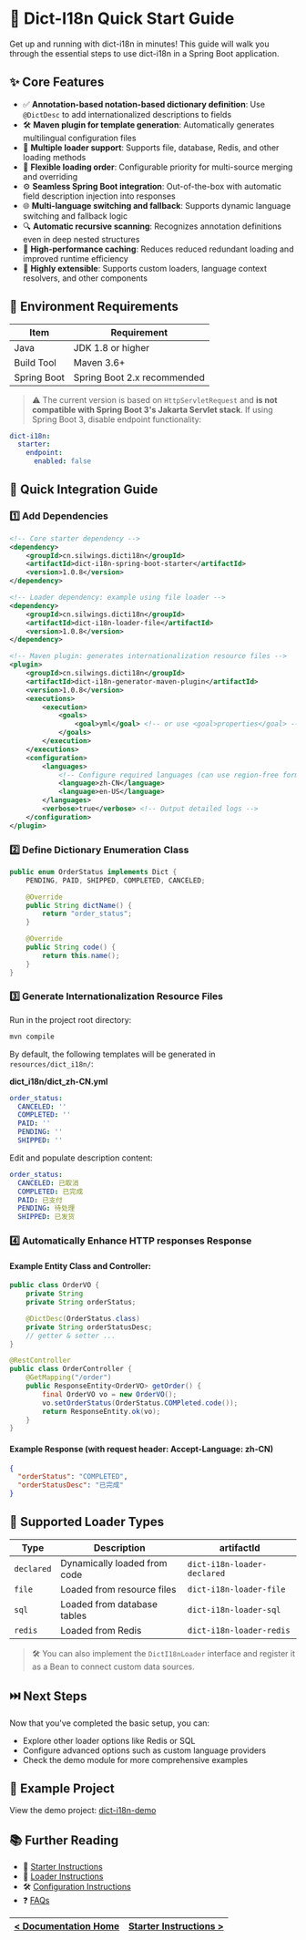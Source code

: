 # 📘 Dict-I18n Quick Start Guide

Get up and running with dict-i18n in minutes! This guide will walk you through the essential steps to use dict-i18n in a Spring Boot application.

## ✨ Core Features

* ✅ **Annotation-based notation-based dictionary definition**: Use `@DictDesc` to add internationalized descriptions to
  fields
* 🛠 **Maven plugin for template generation**: Automatically generates multilingual configuration files
* 🔌 **Multiple loader support**: Supports file, database, Redis, and other loading methods
* 🔄 **Flexible loading order**: Configurable priority for multi-source merging and overriding
* ⚙️ **Seamless Spring Boot integration**: Out-of-the-box with automatic field description injection into responses
* 🌐 **Multi-language switching and fallback**: Supports dynamic language switching and fallback logic
* 🔍 **Automatic recursive scanning**: Recognizes annotation definitions even in deep nested structures
* 🚀 **High-performance caching**: Reduces reduced redundant loading and improved runtime efficiency
* 🧩 **Highly extensible**: Supports custom loaders, language context resolvers, and other components

## 🧱 Environment Requirements

| Item        | Requirement                 |  
|-------------|-----------------------------|  
| Java        | JDK 1.8 or higher           |  
| Build Tool  | Maven 3.6+                  |  
| Spring Boot | Spring Boot 2.x recommended |  

> ⚠️ The current version is based on `HttpServletRequest` and **is not compatible with Spring Boot 3's Jakarta Servlet
stack**. If using Spring Boot 3, disable endpoint functionality:

```yaml  
dict-i18n:
  starter:
    endpoint:
      enabled: false  
```  

## 🚀 Quick Integration Guide

### 1️⃣ Add Dependencies

```xml  
<!-- Core starter dependency -->
<dependency>
    <groupId>cn.silwings.dicti18n</groupId>
    <artifactId>dict-i18n-spring-boot-starter</artifactId>
    <version>1.0.8</version>
</dependency>

<!-- Loader dependency: example using file loader -->
<dependency>
    <groupId>cn.silwings.dicti18n</groupId>
    <artifactId>dict-i18n-loader-file</artifactId>
    <version>1.0.8</version>
</dependency>

<!-- Maven plugin: generates internationalization resource files -->
<plugin>
    <groupId>cn.silwings.dicti18n</groupId>
    <artifactId>dict-i18n-generator-maven-plugin</artifactId>
    <version>1.0.8</version>
    <executions>
        <execution>
            <goals>
                <goal>yml</goal> <!-- or use <goal>properties</goal> -->
            </goals>
        </execution>
    </executions>
    <configuration>
        <languages>
            <!-- Configure required languages (can use region-free formats like zh, en) -->
            <language>zh-CN</language>
            <language>en-US</language>
        </languages>
        <verbose>true</verbose> <!-- Output detailed logs -->
    </configuration>
</plugin>  
```  

### 2️⃣ Define Dictionary Enumeration Class

```java  
public enum OrderStatus implements Dict {
    PENDING, PAID, SHIPPED, COMPLETED, CANCELED;

    @Override
    public String dictName() {
        return "order_status";
    }

    @Override
    public String code() {
        return this.name();
    }
}  
```  

### 3️⃣ Generate Internationalization Resource Files

Run in the project root directory:

```bash  
mvn compile  
```  

By default, the following templates will be generated in `resources/dict_i18n/`:

**dict\_i18n/dict\_zh-CN.yml**

```yaml  
order_status:
  CANCELED: ''
  COMPLETED: ''
  PAID: ''
  PENDING: ''
  SHIPPED: ''  
```  

Edit and populate description content:

```yaml  
order_status:
  CANCELED: 已取消
  COMPLETED: 已完成
  PAID: 已支付
  PENDING: 待处理
  SHIPPED: 已发货  
```  

### 4️⃣ Automatically Enhance HTTP responses Response

#### Example Entity Class and Controller:

```java  
public class OrderVO {
    private String
    private String orderStatus;

    @DictDesc(OrderStatus.class)
    private String orderStatusDesc;
    // getter & setter ...  
}

@RestController
public class OrderController {
    @GetMapping("/order")
    public ResponseEntity<OrderVO> getOrder() {
        final OrderVO vo = new OrderVO();
        vo.setOrderStatus(OrderStatus.COMPleted.code());
        return ResponseEntity.ok(vo);
    }
}  
```  

#### Example Response (with request header: Accept-Language: zh-CN)

```json  
{
  "orderStatus": "COMPLETED",
  "orderStatusDesc": "已完成"
}  
```  

## 🧩 Supported Loader Types

| Type       | Description                  | artifactId                  |  
|------------|------------------------------|-----------------------------|  
| `declared` | Dynamically loaded from code | `dict-i18n-loader-declared` |  
| `file`     | Loaded from resource files   | `dict-i18n-loader-file`     |  
| `sql`      | Loaded from database tables  | `dict-i18n-loader-sql`      |  
| `redis`    | Loaded from Redis            | `dict-i18n-loader-redis`    |  

> 🛠 You can also implement the `DictI18nLoader` interface and register it as a Bean to connect custom data sources.

## ⏭️ Next Steps

Now that you've completed the basic setup, you can:

- Explore other loader options like Redis or SQL
- Configure advanced options such as custom language providers
- Check the demo module for more comprehensive examples

## 🧪 Example Project

View the demo project: [dict-i18n-demo](../../../dict-i18n-demo)

## 📚 Further Reading

- 🔌 [Starter Instructions](../starter/Starter_Instructions.md)
- 🧩 [Loader Instructions](../loader/Loader_Instructions.md)
- 🛠 [Configuration Instructions](../config/Configuration_Instructions.md)
- ❓ [FAQs](../faq/FAQs.md)

| [< Documentation Home](../Home.md) | [Starter Instructions >](../starter/Starter_Instructions.md) |  
|:-----------------------------------|-------------------------------------------------------------:|